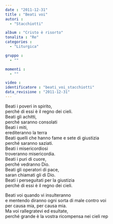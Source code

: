 ```yaml
---
date : "2011-12-31"
title : "Beati voi"
autori : 
  - "Stacchiotti"

album : "Cristo è risorto"
tonalita : "Re"
categories : 
  - "Liturgica"

gruppo : 
  - ""

momenti : 
  - ""

video : 
identificatore : "beati_voi_stacchiotti"
data_revisione : "2011-12-31"
---
```

  
  
  
  
  
  
  
  
  
Beati i poveri in spirito,   
perché di essi è il regno dei cieli.    
Beati gli achitti,   
perché saranno consolati   
Beati i miti,   
erediteranno la terra   
Beati quelli che hanno fame e sete di giustizia   
perché saranno saziati.   
Beati i misericordiosi  
troveranno misericordia.   
Beati i puri di cuore,   
perché vedranno Dio.   
Beati gli operatori di pace,   
saran chiamati gli di Dio.   
Beati i perseguitati per la giustizia   
perché di essi è il regno dei cieli.  
  
Beati voi quando vi insulteranno  
e mentendo diranno ogni sorta di male contro voi   
per causa mia,  per causa mia.   
Ma voi  rallegratevi ed esultate,  
perché grande è la vostra ricompensa nei cieli rep  
  
  
  
  
